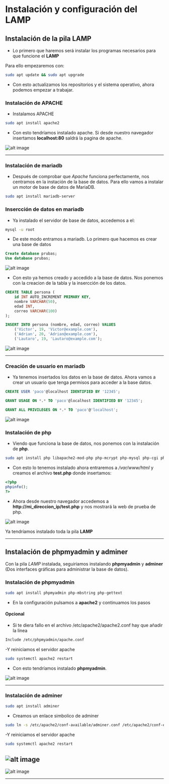 # Instalación y configuración del LAMP

## Instalación de la pila LAMP

- Lo primero que haremos será instalar los programas necesarios para que funcione el **LAMP**

Para ello empezaremos con:

```bash
sudo apt update && sudo apt upgrade
```

- Con esto actualizamos los repositorios y el sistema operativo, ahora podemos empezar a trabajar.

### Instalación de APACHE

- Instalamos APACHE

```bash
sudo apt install apache2
```

- Con esto tendríamos instalado apache. Si desde nuestro navegador insertamos **localhost:80** saldrá la pagina de apache.

![alt image](/IAW/LAMP/Capturas/apache.png)

---

### Instalación de mariadb

- Después de comprobar que *Apache* funciona perfectamente, nos centramos en la instación de la base de datos. Para ello vamos a instalar un motor de base de datos de MariaDB.

```bash
sudo apt install mariadb-server
```

### Insercción de datos en mariadb

- Ya instalado el servidor de base de datos, accedemos a el:

```bash
mysql -u root
```

- De este modo entramos a mariadb. Lo primero que hacemos es crear una base de datos

```sql
Create database prubas;
Use database prubas;
```

![alt image](/IAW/LAMP/Capturas/creacion_sql.png)

- Con esto ya hemos creado y accedido a la base de datos. Nos ponemos con la creacion de la tabla y la insercción de los datos.

```sql
CREATE TABLE persona (
    id INT AUTO_INCREMENT PRIMARY KEY,
    nombre VARCHAR(50),
    edad INT,
    correo VARCHAR(100)
);
```

```sql
INSERT INTO persona (nombre, edad, correo) VALUES
    ('Victor', 19, 'Victor@example.com'),
    ('Adrian', 20, 'Adrian@example.com'),
    ('Lautaro', 19, 'Lautaro@example.com');
```

![alt image](/IAW/LAMP/Capturas/inserccion_datos.png)

---

### Creación de usuario en mariadb

- Ya tenemos insertados los datos en la base de datos. Ahora vamos a crear un usuario que tenga permisos para acceder a la base datos.

```sql
CREATE USER 'paco'@localhost IDENTIFIED BY '12345';
```

```sql
GRANT USAGE ON *.* TO 'paco'@localhost IDENTIFIED BY '12345';
```

```sql
GRANT ALL PRIVILEGES ON *.* TO 'paco'@'localhost';
```

![alt image](/IAW/LAMP/Capturas/entrar_con_paco.png)

### Instalación de php

- Viendo que funciona la base de datos, nos ponemos con la instalación de **php**.

```bash
sudo apt install php libapache2-mod-php php-mcrypt php-mysql php-cgi php-curl php-json
```

- Con esto lo tenemos instalado ahora entraremos a */var/www/html* y creamos el archivo **test.php** donde insertamos:

```php
<?php
phpinfo();
?>
```

- Ahora desde nuestro navegador accedemos a **http://mi_direccion_ip/test.php** y nos mostrará la web de prueba de php.

![alt image](/IAW/LAMP/Capturas/prueba_php.png)

Ya tendríamos instalado toda la pila **LAMP**

---

## Instalación de phpmyadmin y adminer

Con la pila *LAMP* instalada, seguiriamos instalando **phpmyadmin** y **adminer** (Dos interfaces gráficas para administrar la base de datos).

### Instalación de phpmyadmin

```bash
sudo apt install phpmyadmin php-mbstring php-gettext
```

- En la configuración pulsamos a **apache2** y continuamos los pasos

#### Opcional

- Si te diera fallo en el archivo /etc/apache2/apache2.conf hay que añadir la linea

```bash
Include /etc/phpmyadmin/apache.conf
```

-Y reiniciamos el servidor apache

```bash
sudo systemctl apache2 restart
```

- Con esto tendríamos instalado **phpmyadmin**.

![alt image](/IAW/LAMP/Capturas/phpmyadmin.png)

---

### Instalación de adminer

```bash
sudo apt install adminer
```

- Creamos un enlace simbolico de adminer

```bash
sudo ln -s /etc/apache2/conf-available/adminer.conf /etc/apache2/conf-enabled/
``````

-Y reiniciamos el servidor apache

```bash
sudo systemctl apache2 restart
```

![alt image](/IAW/LAMP/Capturas/adminer.png)
---
![alt image](/IAW/LAMP/Capturas/adminer_l.png)

---

